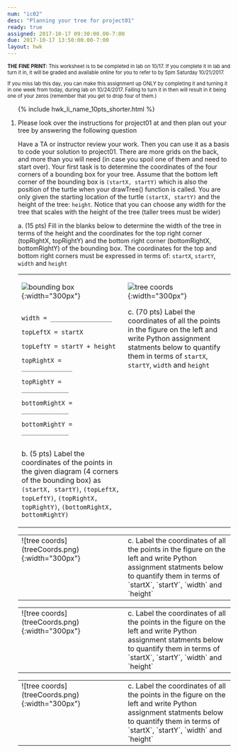 ```yaml
---
num: "ic02"
desc: "Planning your tree for project01"
ready: true
assigned: 2017-10-17 09:30:00.00-7:00
due: 2017-10-17 13:50:00.00-7:00
layout: hwk
---
```


<div style="font-size:80%">
<b>THE FINE PRINT:</b> This worksheet is to be completed in lab on 10/17.   If you complete
it in lab and turn it in, it will be graded and available online for you to
refer to by 5pm Saturday 10/21/2017.

If you miss lab this day, you can make this assignment up ONLY by completing
it and turning it in one week from today, during lab on 10/24/2017.
Failing to turn it in then will result in it being one of your zeros
(remember that you get to drop four of them.)
</div>

<ol>

{% include hwk_li_name_10pts_shorter.html %}

<li markdown="1"> Please look over the instructions for project01 at <http://ucsb-cs8-f17.github.io/lab/project01> and then plan out your tree by answering the following question

Have a TA or instructor review your work.  Then you can use it as a basis to code your solution to project01.   There are more grids on the back, and more than you will need (in case you spoil one of them and need to start over). Your first task is to determine the coordinates of the four corners of a bounding box for your tree. Assume that the bottom left corner of the bounding box is `(startX, startY)` which is also the position of the turtle when your drawTree() function is called. You are only given the starting location of the turtle `(startX, startY)` and the height of the tree: `height`. Notice that you can choose any width for the tree that scales with the height of the tree (taller trees must be wider)

a. (15 pts) Fill in the blanks below to determine the width of the tree in terms of the height and the coordinates for the top right corner (topRightX, topRightY) and the bottom right corner (bottomRightX, bottomRightY) of the bounding box. The coordinates for the top and bottom right corners must be expressed in terms of: `startX`, `startY`, `width` and `height`

<style>
table.turtle * td { vertical-align: top; }
</style>

<table class="turtle">
<tr>
<td markdown="1">

![bounding box](boundingCoords.png){:width="300px"}

```

width = _________________

topLeftX = startX 

topLeftY = startY + height

topRightX =   ______________

topRightY =    _____________

bottomRightX = _____________

bottomRightY = _____________
    
```

b. (5 pts) Label the coordinates of the points in the given diagram (4 corners of the bounding box) as `(startX, startY)`, `(topLeftX, topLeftY)`, `(topRightX, topRightY)`, `(bottomRightX, bottomRightY)`

</td>
<td markdown="1" style="width:50%">

![tree coords](treeCoords.png){:width="300px"}

c. (70 pts) Label the coordinates of all the points in the figure on the left and write Python assignment statments below to quantify them in terms of `startX`, `startY`, `width` and `height` 

</td>
</tr>
</table>


<div class="pagebreak">
</div>

<div style="font-size:80%" markdown="1">

</div>


<table class="turtle">
<tr>

<td markdown="1" style="width:50%">
![tree coords](treeCoords.png){:width="300px"}

</td>

<td markdown="1" style="width:300px">
c. Label the coordinates of all the points in the figure on the left and write Python assignment statments below to quantify them in terms of `startX`, `startY`, `width` and `height`

</td>
</tr>
</table>

<table class="turtle">
<tr>

<td markdown="1" style="width:50%">
![tree coords](treeCoords.png){:width="300px"}

</td>

<td markdown="1" style="width:300px">
c. Label the coordinates of all the points in the figure on the left and write Python assignment statments below to quantify them in terms of `startX`, `startY`, `width` and `height`

</td>
</tr>
</table>

<table class="turtle">
<tr>

<td markdown="1" style="width:50%">
![tree coords](treeCoords.png){:width="300px"}

</td>

<td markdown="1" style="width:300px">
c. Label the coordinates of all the points in the figure on the left and write Python assignment statments below to quantify them in terms of `startX`, `startY`, `width` and `height`

</td>
</tr>
</table>




</li>


</ol>
